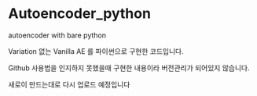 # Autoencoder_python
autoencoder with bare python

Variation 없는 Vanilla AE 를 파이썬으로 구현한 코드입니다.

Github 사용법을 인지하지 못했을때 구현한 내용이라 버전관리가 되어있지 않습니다.

새로이 만드는대로  다시 업로드 예정입니다
